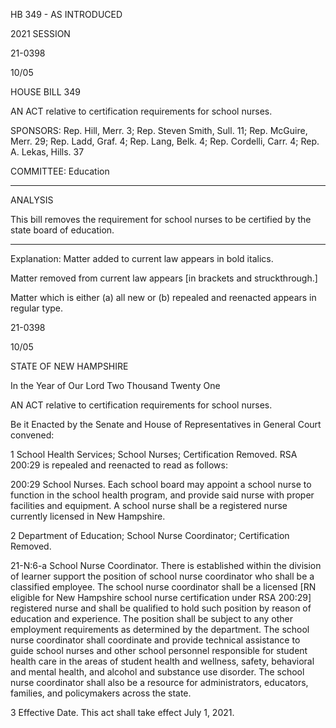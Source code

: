  HB 349 - AS INTRODUCED

 

 

2021 SESSION

 21-0398

 10/05

 

HOUSE BILL 349

 

AN ACT relative to certification requirements for school nurses.

 

SPONSORS: Rep. Hill, Merr. 3; Rep. Steven Smith, Sull. 11; Rep. McGuire, Merr. 29; Rep. Ladd, Graf. 4; Rep. Lang, Belk. 4; Rep. Cordelli, Carr. 4; Rep. A. Lekas, Hills. 37

 

COMMITTEE: Education

 

-----------------------------------------------------------------

 

ANALYSIS

 

 This bill removes the requirement for school nurses to be certified by the state board of education.

 

- - - - - - - - - - - - - - - - - - - - - - - - - - - - - - - - - - - - - - - - - - - - - - - - - - - - - - - - - - - - - - - - - - - - - - - - - - - 

 

Explanation: Matter added to current law appears in bold italics.

 Matter removed from current law appears [in brackets and struckthrough.]

 Matter which is either (a) all new or (b) repealed and reenacted appears in regular type.

 21-0398

 10/05

 

STATE OF NEW HAMPSHIRE

 

In the Year of Our Lord Two Thousand Twenty One

 

AN ACT relative to certification requirements for school nurses.

 

Be it Enacted by the Senate and House of Representatives in General Court convened:

 

 1 School Health Services; School Nurses; Certification Removed. RSA 200:29 is repealed and reenacted to read as follows:

 200:29 School Nurses. Each school board may appoint a school nurse to function in the school health program, and provide said nurse with proper facilities and equipment. A school nurse shall be a registered nurse currently licensed in New Hampshire.

 2 Department of Education; School Nurse Coordinator; Certification Removed.

 21-N:6-a School Nurse Coordinator. There is established within the division of learner support the position of school nurse coordinator who shall be a classified employee. The school nurse coordinator shall be a licensed [RN eligible for New Hampshire school nurse certification under RSA 200:29] registered nurse and shall be qualified to hold such position by reason of education and experience. The position shall be subject to any other employment requirements as determined by the department. The school nurse coordinator shall coordinate and provide technical assistance to guide school nurses and other school personnel responsible for student health care in the areas of student health and wellness, safety, behavioral and mental health, and alcohol and substance use disorder. The school nurse coordinator shall also be a resource for administrators, educators, families, and policymakers across the state.

 3 Effective Date. This act shall take effect July 1, 2021.

